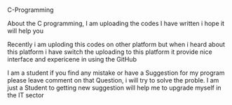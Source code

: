 #

C-Programming



About the C programming, I am uploading the codes I have written i hope it will help you


Recently i am uploding this codes on other platform but when i heard about this platform 
i have switch the uploading to this platform it provide nice interface and expericene in using 
the GitHub


I am a student if you find any mistake or have a Suggestion for my program please leave comment on that
Question, i will try to solve the proble. I am  just a Student to getting new suggestion will help me to 
upgrade myself in the IT sector

